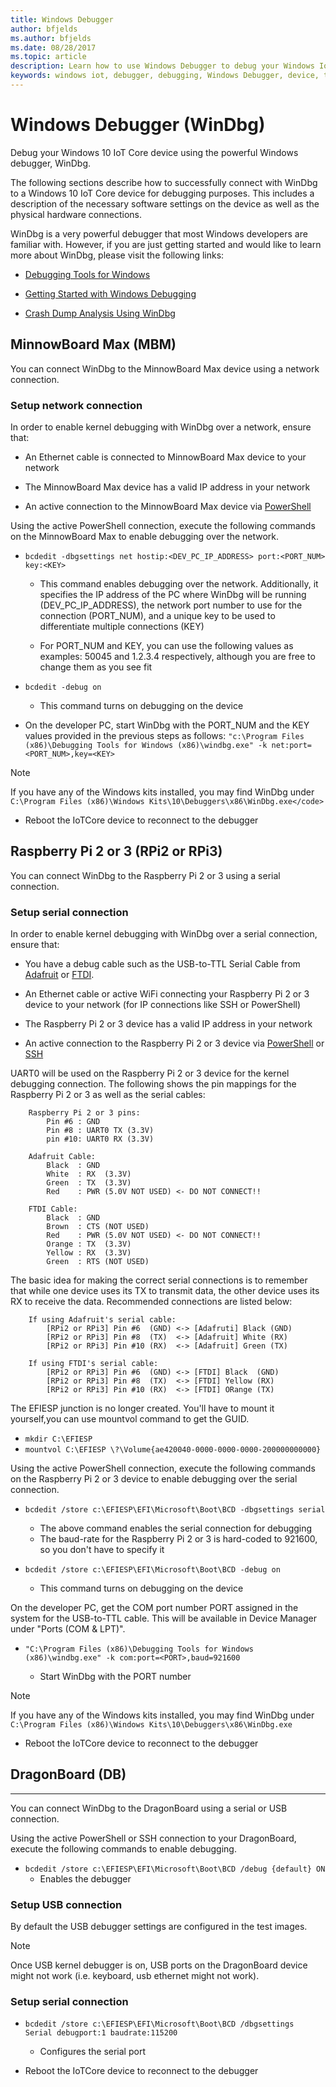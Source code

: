 ```yaml
---
title: Windows Debugger
author: bfjelds
ms.author: bfjelds
ms.date: 08/28/2017
ms.topic: article
description: Learn how to use Windows Debugger to debug your Windows IoT Core device.
keywords: windows iot, debugger, debugging, Windows Debugger, device, tools
---
```


# Windows Debugger (WinDbg)
Debug your Windows 10 IoT Core device using the powerful Windows debugger, WinDbg.

The following sections describe how to successfully connect with WinDbg to a Windows 10 IoT Core device for debugging purposes.  This includes a description of the necessary software settings on the device as well as the physical hardware connections.  

WinDbg is a very powerful debugger that most Windows developers are familiar with.  However, if you are just getting started and would like to learn more about WinDbg, please visit the following links:

* [Debugging Tools for Windows](https://msdn.microsoft.com/library/windows/hardware/ff551063(v=vs.85).aspx) 

* [Getting Started with Windows Debugging](https://msdn.microsoft.com/library/windows/hardware/mt219729(v=vs.85).aspx) 

* [Crash Dump Analysis Using WinDbg](https://msdn.microsoft.com/library/windows/hardware/ff539316(v=vs.85).aspx) 


## MinnowBoard Max (MBM) 

You can connect WinDbg to the MinnowBoard Max device using a network connection.

### Setup network connection

In order to enable kernel debugging with WinDbg over a network, ensure that:

* An Ethernet cable is connected to MinnowBoard Max device to your network 

* The MinnowBoard Max device has a valid IP address in your network

* An active connection to the MinnowBoard Max device via [PowerShell](../connect-your-device/PowerShell.md) 

Using the active PowerShell connection, execute the following commands on the MinnowBoard Max to enable debugging over the network.

* `bcdedit -dbgsettings net hostip:<DEV_PC_IP_ADDRESS> port:<PORT_NUM> key:<KEY>` 

	* This command enables debugging over the network.  Additionally, it specifies the IP address of the PC where WinDbg will be running (DEV_PC_IP_ADDRESS), the network port number to use for the connection (PORT_NUM), and a unique key to be used to differentiate multiple connections (KEY) 

	* For PORT_NUM and KEY, you can use the following values as examples: 50045 and 1.2.3.4 respectively, although you are free to change them as you see fit
	
* `bcdedit -debug on`

	* This command turns on debugging on the device 

* On the developer PC, start WinDbg with the PORT_NUM and the KEY values provided in the previous steps as follows:
  `"c:\Program Files (x86)\Debugging Tools for Windows (x86)\windbg.exe" -k net:port=<PORT_NUM>,key=<KEY>`

> [!NOTE]
> If you have any of the Windows kits installed, you may find WinDbg under 
`C:\Program Files (x86)\Windows Kits\10\Debuggers\x86\WinDbg.exe</code>`

* Reboot the IoTCore device to reconnect to the debugger

## Raspberry Pi 2 or 3 (RPi2 or RPi3) 

You can connect WinDbg to the Raspberry Pi 2 or 3 using a serial connection.

### Setup serial connection

In order to enable kernel debugging with WinDbg over a serial connection, ensure that:

* You have a debug cable such as the USB-to-TTL Serial Cable from [Adafruit](https://www.adafruit.com/product/954) or [FTDI](http://shop.clickandbuild.com/cnb/shop/ftdichip?productID=53&op=catalogue-product_info-null&prodCategoryID=105). 

* An Ethernet cable or active WiFi connecting your Raspberry Pi 2 or 3 device to your network (for IP connections like SSH or PowerShell)

* The Raspberry Pi 2 or 3 device has a valid IP address in your network

* An active connection to the Raspberry Pi 2 or 3 device via [PowerShell](../connect-your-device/PowerShell.md) or [SSH](../connect-your-device/SSH.md)

UART0 will be used on the Raspberry Pi 2 or 3 device for the kernel debugging connection.  The following shows the pin mappings for the Raspberry Pi 2 or 3 as well as the serial cables: 

        Raspberry Pi 2 or 3 pins:
            Pin #6 : GND
            Pin #8 : UART0 TX (3.3V)
            pin #10: UART0 RX (3.3V)

        Adafruit Cable:
            Black  : GND
            White  : RX  (3.3V)
            Green  : TX  (3.3V)
            Red    : PWR (5.0V NOT USED) <- DO NOT CONNECT!!
        
        FTDI Cable:
            Black  : GND
            Brown  : CTS (NOT USED)
            Red    : PWR (5.0V NOT USED) <- DO NOT CONNECT!!
            Orange : TX  (3.3V)
            Yellow : RX  (3.3V)
            Green  : RTS (NOT USED)
			
The basic idea for making the correct serial connections is to remember that while one device uses its TX to transmit data, the other device uses its RX to receive the data.  Recommended connections are listed below:

        If using Adafruit's serial cable:
            [RPi2 or RPi3] Pin #6  (GND) <-> [Adafruti] Black (GND)
            [RPi2 or RPi3] Pin #8  (TX)  <-> [Adafruit] White (RX) 
            [RPi2 or RPi3] Pin #10 (RX)  <-> [Adafruit] Green (TX)
        
        If using FTDI's serial cable:
            [RPi2 or RPi3] Pin #6  (GND) <-> [FTDI] Black  (GND)
            [RPi2 or RPi3] Pin #8  (TX)  <-> [FTDI] Yellow (RX) 
            [RPi2 or RPi3] Pin #10 (RX)  <-> [FTDI] ORange (TX)

The EFIESP junction is no longer created. You'll have to mount it yourself,you can use mountvol command to get the GUID.
* `mkdir C:\EFIESP` 
* `mountvol C:\EFIESP \?\Volume{ae420040-0000-0000-0000-200000000000}` 

Using the active PowerShell connection, execute the following commands on the Raspberry Pi 2 or 3 device to enable debugging over the serial connection.

* `bcdedit /store c:\EFIESP\EFI\Microsoft\Boot\BCD -dbgsettings serial` 

	* The above command enables the serial connection for debugging
	* The baud-rate for the Raspberry Pi 2 or 3 is hard-coded to 921600, so you don't have to specify it

* `bcdedit /store c:\EFIESP\EFI\Microsoft\Boot\BCD -debug on`

	* This command turns on debugging on the device 

On the developer PC, get the COM port number PORT assigned in the system for the USB-to-TTL cable. This will be available in Device Manager under "Ports (COM & LPT)".

* `"C:\Program Files (x86)\Debugging Tools for Windows (x86)\windbg.exe" -k com:port=<PORT>,baud=921600` 

	* Start WinDbg with the PORT number
 	
> [!NOTE]
> If you have any of the Windows kits installed, you may find WinDbg under 
`C:\Program Files (x86)\Windows Kits\10\Debuggers\x86\WinDbg.exe`

* Reboot the IoTCore device to reconnect to the debugger


## DragonBoard (DB) 
___

You can connect WinDbg to the DragonBoard using a serial or USB connection.

Using the active PowerShell or SSH connection to your DragonBoard, execute the following commands to enable debugging.

* `bcdedit /store c:\EFIESP\EFI\Microsoft\Boot\BCD /debug {default} ON`
	* Enables the debugger

### Setup USB connection
By default the USB debugger settings are configured in the test images. 

> [!NOTE]
> Once USB kernel debugger is on, USB ports on the DragonBoard device might not work (i.e. keyboard, usb ethernet might not work).

### Setup serial connection

* `bcdedit /store c:\EFIESP\EFI\Microsoft\Boot\BCD /dbgsettings  Serial debugport:1 baudrate:115200`
	* Configures the serial port

* Reboot the IoTCore device to reconnect to the debugger
